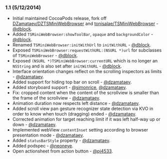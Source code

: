 ### 1.1 (5/12/2014)

* Initial maintained CocoaPods release, fork off [DZamataev/DZTSMiniWebBrowser](https://github.com/DZamataev/DZTSMiniWebBrowser) and [tonisalae/TSMiniWebBrowser](https://github.com/tonisalae/TSMiniWebBrowser) - [@dblock](https://github.com/dblock).
* Added `TSMiniWebBrowser:showToolBar`, `opaque` and `backgroundColor` - [@dblock](https://github.com/dblock).
* Renamed `TSMiniWebBrowser:initWithUrl` to `initWithURL` - [@dblock](https://github.com/dblock).
* Exposed `TSMiniWebBrowser:requestWithURL:(NSURL *)url` for subclasses of `TSMiniWebBrowser` - [@dblock](https://github.com/dblock).
* Exposed `(NSURL *)TSMiniWebBrowser:currentURL` which is no longer an `NSString` and is also set after `initWithURL` - [@dblock](https://github.com/dblock).
* Interface orientation changes reflect on the scrolling inspectors as limits - [@dzamataev](https://github.com/DZamataev).
* Added support for hiding top bar on scroll - [@dzamataev](https://github.com/DZamataev).
* Added storyboard support - [@simonrice](https://github.com/simonrice), [@dzamataev](https://github.com/DZamataev).
* Fix: cropped content when the content of the scrollview is smaller than the frame of the scrollview - [@dzamataev](https://github.com/DZamataev).
* Animation duration now respects left distance - [@dzamataev](https://github.com/DZamataev).
* Added scroll view pan gesture recognizer state detection via KVO in order to know when touch (dragging) ended - [@dzamataev](https://github.com/DZamataev).
* Corrected animation for target reaching limit if it was left half-way up or down - [@dzamataev](https://github.com/DZamataev).
* Implemented webView `contentInset` setting according to browser presentation mode - [@dzamataev](https://github.com/DZamataev).
* Added `statusBarStyle` property - [@dzamataev](https://github.com/DZamataev).
* Added podspec - [@neoneye](https://github.com/neoneye).
* Open actionsheet from action button - [@pj4533](https://github.com/pj4533).
